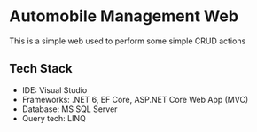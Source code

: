# Automobile Management Web
This is a simple web used to perform some simple CRUD actions

## Tech Stack
* IDE: Visual Studio
* Frameworks: .NET 6, EF Core, ASP.NET Core Web App (MVC)
* Database: MS SQL Server
* Query tech: LINQ

